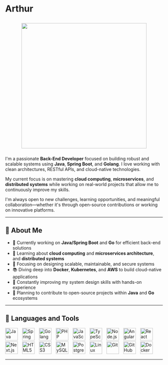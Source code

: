 # Arthur 

<p align="center">
<img style="padding: 10px" width="400" src="https://media3.giphy.com/media/v1.Y2lkPTc5MGI3NjExeWE4YTludDh4YXUwd3ZxcG5iOWJhdjZtOWRhZzVpZ2djamt1YzNieCZlcD12MV9pbnRlcm5hbF9naWZfYnlfaWQmY3Q9Zw/iIqmM5tTjmpOB9mpbn/giphy.gif" />
</p>

I'm a passionate **Back-End Developer** focused on building robust and scalable systems using **Java**, **Spring Boot**, and **Golang**. 
I love working with clean architectures, RESTful APIs, and cloud-native technologies.

My current focus is on mastering **cloud computing**, **microservices**, and **distributed systems** while working on real-world projects that allow me to continuously improve my skills.

I'm always open to new challenges, learning opportunities, and meaningful collaboration—whether it's through open-source contributions or working on innovative platforms.

---

## 🚀 About Me

- 🔭 Currently working on **Java/Spring Boot** and **Go** for efficient back-end solutions  
- 🌱 Learning about **cloud computing** and **microservices architecture**, and **distributed systems**
- 💼 Focusing on designing scalable, maintainable, and secure systems  
- 📚 Diving deep into **Docker**, **Kubernetes**, and **AWS** to build cloud-native applications  
- 🧠 Constantly improving my system design skills with hands-on experience  
- 🚀 Planning to contribute to open-source projects within **Java** and **Go** ecosystems  

---

## 🧰 Languages and Tools

<p align="left">
    <img width="40" height="40" style="padding-right: 10px" src="https://cdn.jsdelivr.net/gh/devicons/devicon/icons/java/java-original.svg" alt="Java"  />
    <img width="40" height="40" style="padding-right: 10px" src="https://cdn.jsdelivr.net/gh/devicons/devicon/icons/spring/spring-original.svg" alt="Spring Boot"  />
    <img width="40" height="40" style="padding-right: 10px" src="https://cdn.jsdelivr.net/gh/devicons/devicon@latest/icons/go/go-original.svg" alt="Golang"  />
    <img width="40" height="40" style="padding-right: 10px" src="https://cdn.jsdelivr.net/gh/devicons/devicon/icons/php/php-original.svg" alt="PHP"  />
    <img width="40" height="40" style="padding-right: 10px" src="https://cdn.jsdelivr.net/gh/devicons/devicon/icons/javascript/javascript-original.svg" alt="JavaScript"  />
    <img width="40" height="40" style="padding-right: 10px" src="https://cdn.jsdelivr.net/gh/devicons/devicon/icons/typescript/typescript-original.svg" alt="TypeScript"  />
    <img width="40" height="40" style="padding-right: 10px" src="https://cdn.jsdelivr.net/gh/devicons/devicon/icons/nodejs/nodejs-original.svg" alt="Node.js"  />
    <img width="40" height="40" style="padding-right: 10px" src="https://cdn.jsdelivr.net/gh/devicons/devicon/icons/angularjs/angularjs-original.svg" alt="Angular"  />
    <img width="40" height="40" style="padding-right: 10px" src="https://cdn.jsdelivr.net/gh/devicons/devicon/icons/react/react-original.svg" alt="React"  />
    <img width="40" height="40" style="padding-right: 10px" src="https://cdn.jsdelivr.net/gh/devicons/devicon@latest/icons/nextjs/nextjs-original.svg" alt="Next.js"  />
    <img width="40" height="40" style="padding-right: 10px" src="https://cdn.jsdelivr.net/gh/devicons/devicon/icons/html5/html5-original.svg" alt="HTML5"  />
    <img width="40" height="40" style="padding-right: 10px" src="https://cdn.jsdelivr.net/gh/devicons/devicon/icons/css3/css3-original.svg" alt="CSS3"  />
    <img width="40" height="40" style="padding-right: 10px" src="https://cdn.jsdelivr.net/gh/devicons/devicon@latest/icons/mysql/mysql-original.svg" alt="MySQL"  />
    <img width="40" height="40" style="padding-right: 10px" src="https://cdn.jsdelivr.net/gh/devicons/devicon@latest/icons/postgresql/postgresql-original.svg" alt="PostgreSQL"  />
    <img width="40" height="40" style="padding-right: 10px" src="https://cdn.jsdelivr.net/gh/devicons/devicon/icons/linux/linux-original.svg" alt="Linux"  />
    <img width="40" height="40" style="padding-right: 10px" src="https://cdn.jsdelivr.net/gh/devicons/devicon/icons/git/git-original.svg" alt="Git"  />
    <img width="40" height="40" style="padding-right: 10px" src="https://cdn.jsdelivr.net/gh/devicons/devicon/icons/github/github-original.svg" alt="GitHub"  />
    <img width="40" height="40" style="padding-right: 10px" src="https://cdn.jsdelivr.net/gh/devicons/devicon@latest/icons/docker/docker-original.svg" alt="Docker"  />
</p>

---
